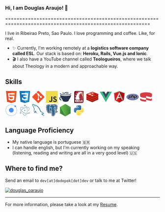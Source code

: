 ### Hi, I am Douglas Araujo! 👋
=========================================================================================================

I live in Ribeirao Preto, Sao Paulo. I love programming and coffee. Like, for real. 

- ✨ Currently, I'm working remotely at a **logistics software company called ESL**. Our stack is based on: **Heroku, Rails, Vue.js and Ionic**.
- 🎬 I also have a YouTube channel called **Teologueiros**, where we talk about Theology in a modern and approachable way.

Skills
--------------------------------------------------------------------------------

<p align="left">
  
  <img src="https://raw.githubusercontent.com/devicons/devicon/master/icons/html5/html5-original.svg" alt="html5" width="40" height="40"/>
  <img src="https://raw.githubusercontent.com/devicons/devicon/master/icons/css3/css3-original.svg" alt="css3" width="40" height="40"/>
  <img src="https://raw.githubusercontent.com/devicons/devicon/master/icons/git/git-original.svg" alt="git" width="40" height="40"/>
  <img src="https://raw.githubusercontent.com/devicons/devicon/master/icons/javascript/javascript-original.svg" alt="javascript" width="40" height="40"/>
  <img src="https://raw.githubusercontent.com/devicons/devicon/master/icons/coffeescript/coffeescript-original.svg" alt="coffeescript" width="40" height="40"/>
  <img src="https://raw.githubusercontent.com/devicons/devicon/master/icons/rails/rails-original-wordmark.svg" alt="rails" width="40" height="40"/>
  <img src="https://raw.githubusercontent.com/devicons/devicon/master/icons/redis/redis-original.svg" alt="redis" width="40" height="40"/>
  <img src="https://raw.githubusercontent.com/devicons/devicon/master/icons/vuejs/vuejs-original.svg" alt="vuejs" width="40" height="40"/>
  <img src="https://raw.githubusercontent.com/devicons/devicon/master/icons/angularjs/angularjs-original.svg" alt="angularjs" width="40" height="40"/>
  <img src="https://raw.githubusercontent.com/devicons/devicon/master/icons/php/php-original.svg" alt="php" width="40" height="40"/>
  <img src="https://raw.githubusercontent.com/devicons/devicon/master/icons/cakephp/cakephp-original.svg" alt="cakephp" width="40" height="40"/>
  <img src="https://raw.githubusercontent.com/devicons/devicon/master/icons/ionic/ionic-original.svg" alt="ionic" width="40" height="40"/>
  <img src="https://raw.githubusercontent.com/devicons/devicon/master/icons/electron/electron-original.svg" alt="electron" width="40" height="40"/>
  <img src="https://raw.githubusercontent.com/devicons/devicon/master/icons/mysql/mysql-original.svg" alt="mysql" width="40" height="40"/>
  <img src="https://raw.githubusercontent.com/devicons/devicon/master/icons/postgresql/postgresql-original.svg" alt="postgresql" width="40" height="40"/>
  <img src="https://raw.githubusercontent.com/devicons/devicon/master/icons/nodejs/nodejs-original.svg" alt="nodejs" width="40" height="40"/>
  <img src="https://raw.githubusercontent.com/devicons/devicon/master/icons/python/python-original.svg" alt="python" width="40" height="40"/>  
</p>

Language Proficiency
--------------------------------------------------------------------------------

- My native language is portuguese 🇧🇷
- I can handle english, but I'm currently working on my speaking (listening, reading and writing are all in a very good level) 🇺🇸

Where to find me?
--------------------------------------------------------------------------------

Send an email to `dev[at]dodopok[dot]dev` or talk to me at Twitter!

<a href="https://twitter.com/douglas_oaraujo" target="blank">
  <img align="center" src="https://cdn.jsdelivr.net/npm/simple-icons@3.0.1/icons/twitter.svg" alt="douglas_oaraujo" height="30" width="30" />
</a>

<hr />

For more information, please take a look at my [Resume][cv].

[cv]: https://raw.githubusercontent.com/dodopok/dodopok/master/curriculum.EN-US.pdf
